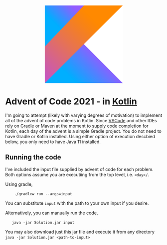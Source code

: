 <p align="center">
    <img src="./kotlin-1.svg" width="250" height="250">
</p>

# Advent of Code 2021 - in [Kotlin](https://kotlinlang.org/)

I'm going to attempt (likely with varying degrees of motivation) to implement all of the advent of code problems in Kotlin. Since [VSCode](https://code.visualstudio.com/) and other IDEs rely on [Gradle](https://gradle.org/) or Maven at the moment to supply code completion for Kotlin, each day of the advent is a simple Gradle project. You do not need to have Gradle or Kotlin installed. Using either option of execution descbied below, you only need to have Java 11 installed.

## Running the code

I've included the input file supplied by advent of code for each problem. Both options assume you are executiing from the top level, i.e. `<day>/`.


Using gradle,
```
    ./gradlew run --args=input
```
You can substitute `input` with the path to your own input if you desire.


Alternatively, you can manually run the code,
```
   java -jar Solution.jar input
```
You may also download just this jar file and execute it from any directory `java -jar Solution.jar <path-to-input>`

